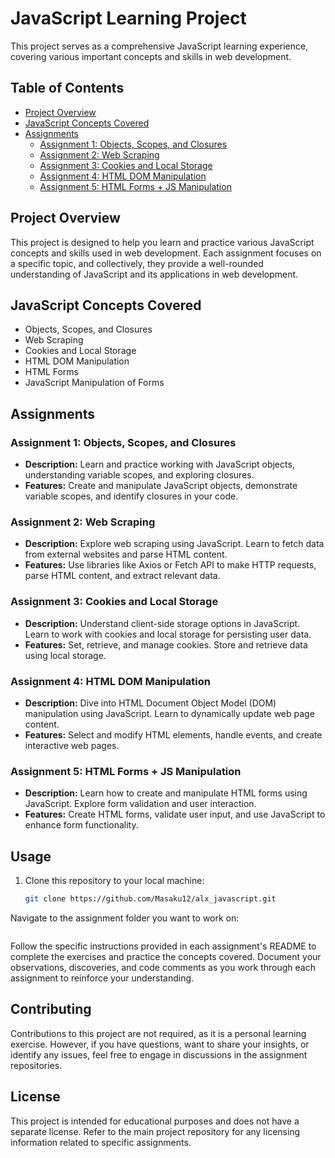 # JavaScript Learning Project

This project serves as a comprehensive JavaScript learning experience, covering various important concepts and skills in web development.

## Table of Contents

- [Project Overview](#project-overview)
- [JavaScript Concepts Covered](#javascript-concepts-covered)
- [Assignments](#assignments)
  - [Assignment 1: Objects, Scopes, and Closures](#assignment-1-objects-scopes-and-closures)
  - [Assignment 2: Web Scraping](#assignment-2-web-scraping)
  - [Assignment 3: Cookies and Local Storage](#assignment-3-cookies-and-local-storage)
  - [Assignment 4: HTML DOM Manipulation](#assignment-4-html-dom-manipulation)
  - [Assignment 5: HTML Forms + JS Manipulation](#assignment-5-html-forms--js-manipulation)

## Project Overview

This project is designed to help you learn and practice various JavaScript concepts and skills used in web development. Each assignment focuses on a specific topic, and collectively, they provide a well-rounded understanding of JavaScript and its applications in web development.

## JavaScript Concepts Covered

- Objects, Scopes, and Closures
- Web Scraping
- Cookies and Local Storage
- HTML DOM Manipulation
- HTML Forms
- JavaScript Manipulation of Forms

## Assignments

### Assignment 1: Objects, Scopes, and Closures

- **Description:** Learn and practice working with JavaScript objects, understanding variable scopes, and exploring closures.
- **Features:** Create and manipulate JavaScript objects, demonstrate variable scopes, and identify closures in your code.

### Assignment 2: Web Scraping

- **Description:** Explore web scraping using JavaScript. Learn to fetch data from external websites and parse HTML content.
- **Features:** Use libraries like Axios or Fetch API to make HTTP requests, parse HTML content, and extract relevant data.

### Assignment 3: Cookies and Local Storage

- **Description:** Understand client-side storage options in JavaScript. Learn to work with cookies and local storage for persisting user data.
- **Features:** Set, retrieve, and manage cookies. Store and retrieve data using local storage.

### Assignment 4: HTML DOM Manipulation

- **Description:** Dive into HTML Document Object Model (DOM) manipulation using JavaScript. Learn to dynamically update web page content.
- **Features:** Select and modify HTML elements, handle events, and create interactive web pages.

### Assignment 5: HTML Forms + JS Manipulation

- **Description:** Learn how to create and manipulate HTML forms using JavaScript. Explore form validation and user interaction.
- **Features:** Create HTML forms, validate user input, and use JavaScript to enhance form functionality.

## Usage

1. Clone this repository to your local machine:

   ```bash
   git clone https://github.com/Masaku12/alx_javascript.git
   ```

Navigate to the assignment folder you want to work on:

```cd javascript-learning-project/assignment-X
```

Follow the specific instructions provided in each assignment's README to complete the exercises and practice the concepts covered. Document your observations, discoveries, and code comments as you work through each assignment to reinforce your understanding.

## Contributing

Contributions to this project are not required, as it is a personal learning exercise. However, if you have questions, want to share your insights, or identify any issues, feel free to engage in discussions in the assignment repositories.

## License

This project is intended for educational purposes and does not have a separate license. Refer to the main project repository for any licensing information related to specific assignments.
